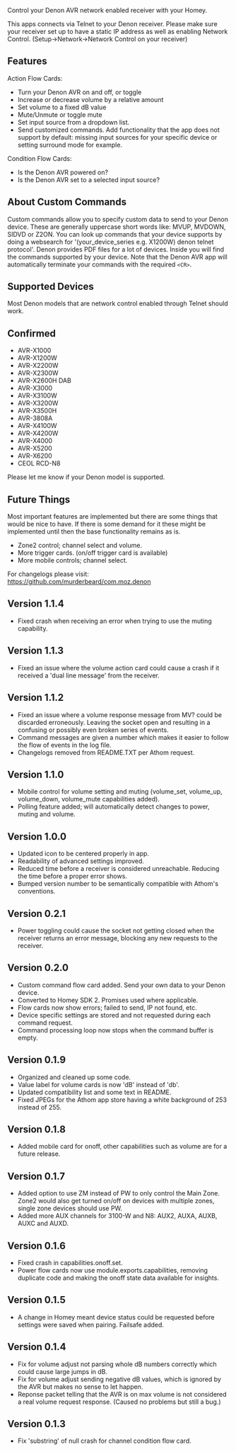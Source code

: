 Control your Denon AVR network enabled receiver with your Homey.

This apps connects via Telnet to your Denon receiver. Please make sure your receiver set up to have a static IP address as well as enabling Network Control. (Setup->Network->Network Control on your receiver)

## Features
Action Flow Cards:
* Turn your Denon AVR on and off, or toggle
* Increase or decrease volume by a relative amount
* Set volume to a fixed dB value
* Mute/Unmute or toggle mute
* Set input source from a dropdown list.
* Send customized commands. Add functionality that the app does not support by default: missing input sources for your specific device or setting surround mode for example.

Condition Flow Cards:
* Is the Denon AVR powered on?
* Is the Denon AVR set to a selected input source?


## About Custom Commands
Custom commands allow you to specify custom data to send to your Denon device. These are generally uppercase short words like: MVUP, MVDOWN, SIDVD or Z2ON. You can look up commands that your device supports by doing a websearch for '(your_device_series e.g. X1200W) denon telnet protocol'. Denon provides PDF files for a lot of devices. Inside you will find the commands supported by your device. Note that the Denon AVR app will automatically terminate your commands with the required `<CR>`.


## Supported Devices
Most Denon models that are network control enabled through Telnet should work.
## Confirmed
* AVR-X1000
* AVR-X1200W
* AVR-X2200W
* AVR-X2300W
* AVR-X2600H DAB
* AVR-X3000
* AVR-X3100W
* AVR-X3200W
* AVR-X3500H
* AVR-3808A
* AVR-X4100W
* AVR-X4200W
* AVR-X4000
* AVR-X5200
* AVR-X6200
* CEOL RCD-N8

Please let me know if your Denon model is supported.


## Future Things
Most important features are implemented but there are some things that would be nice to have. If there is some demand for it these might be implemented until then the base functionality remains as is.
* Zone2 control; channel select and volume.
* More trigger cards. (on/off trigger card is available)
* More mobile controls; channel select.


For changelogs please visit: https://github.com/murderbeard/com.moz.denon



## Version 1.1.4
* Fixed crash when receiving an error when trying to use the muting capability. 

## Version 1.1.3
* Fixed an issue where the volume action card could cause a crash if it received a 'dual line message' from the receiver.

## Version 1.1.2
* Fixed an issue where a volume response message from MV? could be discarded erroneously. Leaving the socket open and resulting in a confusing or possibly even broken series of events.
* Command messages are given a number which makes it easier to follow the flow of events in the log file.
* Changelogs removed from README.TXT per Athom request.

## Version 1.1.0
* Mobile control for volume setting and muting (volume_set, volume_up, volume_down, volume_mute capabilities added).
* Polling feature added; will automatically detect changes to power, muting and volume.

## Version 1.0.0
* Updated icon to be centered properly in app.
* Readability of advanced settings improved.
* Reduced time before a receiver is considered unreachable. Reducing the time before a proper error shows.
* Bumped version number to be semantically compatible with Athom's conventions.

## Version 0.2.1
* Power toggling could cause the socket not getting closed when the receiver returns an error message, blocking any new requests to the receiver.

## Version 0.2.0
* Custom command flow card added. Send your own data to your Denon device.
* Converted to Homey SDK 2. Promises used where applicable.
* Flow cards now show errors; failed to send, IP not found, etc.
* Device specific settings are stored and not requested during each command request.
* Command processing loop now stops when the command buffer is empty.

## Version 0.1.9
* Organized and cleaned up some code.
* Value label for volume cards is now 'dB' instead of 'db'.
* Updated compatibility list and some text in README.
* Fixed JPEGs for the Athom app store having a white background of 253 instead of 255.

## Version 0.1.8
* Added mobile card for onoff, other capabilities such as volume are for a future release.

## Version 0.1.7
* Added option to use ZM instead of PW to only control the Main Zone. Zone2 would also get turned on/off on devices with multiple zones, single zone devices should use PW.
* Added more AUX channels for 3100-W and N8: AUX2, AUXA, AUXB, AUXC and AUXD.

## Version 0.1.6
* Fixed crash in capabilities.onoff.set.
* Power flow cards now use module.exports.capabilities, removing duplicate code and making the onoff state data available for insights.

## Version 0.1.5
* A change in Homey meant device status could be requested before settings were saved when pairing. Failsafe added.

## Version 0.1.4
* Fix for volume adjust not parsing whole dB numbers correctly which could cause large jumps in dB.
* Fix for volume adjust sending negative dB values, which is ignored by the AVR but makes no sense to let happen. 
* Reponse packet telling that the AVR is on max volume is not considered a real volume request response. (Caused no problems but still a bug.)

## Version 0.1.3
* Fix 'substring' of null crash for channel condition flow card.